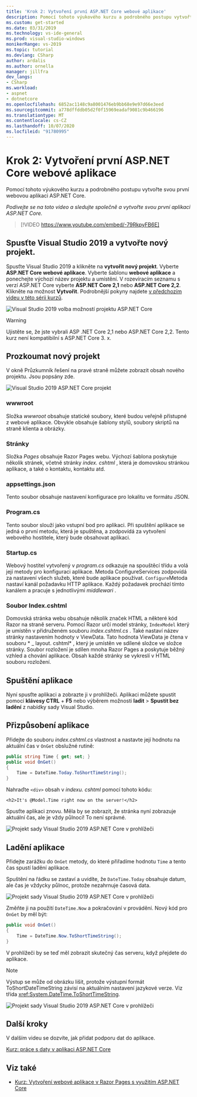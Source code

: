 ```yaml
---
title: 'Krok 2: Vytvoření první ASP.NET Core webové aplikace'
description: Pomocí tohoto výukového kurzu a podrobného postupu vytvořte svou první webovou aplikaci ASP.NET Core.
ms.custom: get-started
ms.date: 03/31/2019
ms.technology: vs-ide-general
ms.prod: visual-studio-windows
monikerRange: vs-2019
ms.topic: tutorial
ms.devlang: CSharp
author: ardalis
ms.author: ornella
manager: jillfra
dev_langs:
- CSharp
ms.workload:
- aspnet
- dotnetcore
ms.openlocfilehash: 6852ac1148c9a8001476eb9bb68e9e97d66e3eed
ms.sourcegitcommit: a778dffddb05d2f0f15969eadaf9081c9b466196
ms.translationtype: MT
ms.contentlocale: cs-CZ
ms.lasthandoff: 10/07/2020
ms.locfileid: "91780995"
---
```

# <a name="step-2-create-your-first-aspnet-core-web-app"></a>Krok 2: Vytvoření první ASP.NET Core webové aplikace

Pomocí tohoto výukového kurzu a podrobného postupu vytvořte svou první webovou aplikaci ASP.NET Core.

_Podívejte se na toto video a sledujte společně a vytvořte svou první aplikaci ASP.NET Core._

> [!VIDEO https://www.youtube.com/embed/-79RkpyFB6E]

## <a name="start-visual-studio-2019-and-create-a-new-project"></a>Spusťte Visual Studio 2019 a vytvořte nový projekt.

Spusťte Visual Studio 2019 a klikněte na **vytvořit nový projekt**. Vyberte **ASP.NET Core webové aplikace**. Vyberte šablonu **webové aplikace** a ponechejte výchozí název projektu a umístění. V rozevíracím seznamu s verzí ASP.NET Core vyberte **ASP.NET Core 2,1** nebo **ASP.NET Core 2,2**. Klikněte na možnost **Vytvořit**. Podrobnější pokyny najdete [v předchozím videu v této sérii kurzů](tutorial-aspnet-core-ef-step-01.md).

![Visual Studio 2019 volba možností projektu ASP.NET Core](media/vs-2019/vs2019-choose-aspnetcore-project.png)

> [!WARNING]
> Ujistěte se, že jste vybrali ASP .NET Core 2,1 nebo ASP.NET Core 2,2. Tento kurz není kompatibilní s ASP.NET Core 3. x.

## <a name="explore-the-new-project"></a>Prozkoumat nový projekt

V okně Průzkumník řešení na pravé straně můžete zobrazit obsah nového projektu. Jsou popsány zde.

![Visual Studio 2019 ASP.NET Core projekt](media/vs-2019/vs2019-solution-explorer.png)

### <a name="wwwroot"></a>wwwroot

Složka *wwwroot* obsahuje statické soubory, které budou veřejně přístupné z webové aplikace. Obvykle obsahuje šablony stylů, soubory skriptů na straně klienta a obrázky.

### <a name="pages"></a>Stránky

Složka *Pages* obsahuje Razor Pages webu. Výchozí šablona poskytuje několik stránek, včetně stránky *index. cshtml* , která je domovskou stránkou aplikace, a také o kontaktu, kontaktu atd.

### <a name="appsettingsjson"></a>appsettings.json

Tento soubor obsahuje nastavení konfigurace pro lokalitu ve formátu JSON.

### <a name="programcs"></a>Program.cs

Tento soubor slouží jako vstupní bod pro aplikaci. Při spuštění aplikace se jedná o první metodu, která je spuštěna, a zodpovídá za vytvoření webového hostitele, který bude obsahovat aplikaci.

### <a name="startupcs"></a>Startup.cs

Webový hostitel vytvořený v *program.cs* odkazuje na spouštěcí třídu a volá její metody pro konfiguraci aplikace. Metoda ConfigureServices zodpovídá za nastavení všech služeb, které bude aplikace používat. `Configure`Metoda nastaví kanál požadavku HTTP aplikace. Každý požadavek prochází tímto kanálem a pracuje s jednotlivými *middlewari* .

### <a name="indexcshtml"></a>Soubor Index.cshtml

Domovská stránka webu obsahuje několik značek HTML a některé kód Razor na straně serveru. Pomocí Razor určí model stránky, `IndexModel` který je umístěn v přidruženém souboru *index.cshtml.cs* . Také nastaví název stránky nastavením hodnoty v ViewData. Tato hodnota ViewData je čtena v souboru * \_ layout. cshtml* , který je umístěn ve sdílené složce ve složce stránky. Soubor rozložení je sdílen mnoha Razor Pages a poskytuje běžný vzhled a chování aplikace. Obsah každé stránky se vykreslí v HTML souboru rozložení.

## <a name="run-the-application"></a>Spuštění aplikace

Nyní spusťte aplikaci a zobrazte ji v prohlížeči. Aplikaci můžete spustit pomocí **klávesy CTRL** + **F5** nebo výběrem možnosti **ladit**  >  **Spustit bez ladění** z nabídky sady Visual Studio.

## <a name="customize-the-application"></a>Přizpůsobení aplikace

Přidejte do souboru *index.cshtml.cs* vlastnost a nastavte její hodnotu na aktuální čas v `OnGet` obslužné rutině:

```csharp
public string Time { get; set; }
public void OnGet()
{
    Time = DateTime.Today.ToShortTimeString();
}
```

Nahraďte `<div>` obsah v *indexu. cshtml* pomocí tohoto kódu:

```cshtml
<h2>It's @Model.Time right now on the server!</h2>
```

Spusťte aplikaci znovu. Měla by se zobrazit, že stránka nyní zobrazuje aktuální čas, ale je vždy půlnocí! To není správné.

![Projekt sady Visual Studio 2019 ASP.NET Core v prohlížeči](media/vs-2019/vs2019-app-in-browser.png)

## <a name="debug-the-application"></a>Ladění aplikace

Přidejte zarážku do `OnGet` metody, do které přiřadíme hodnotu `Time` a tento čas spustí ladění aplikace.

Spuštění na řádku se zastaví a uvidíte, že `DateTime.Today` obsahuje datum, ale čas je vždycky půlnoc, protože nezahrnuje časová data.

![Projekt sady Visual Studio 2019 ASP.NET Core v prohlížeči](media/vs-2019/vs2019-breakpoint.png)

Změňte ji na použití `DateTime.Now` a pokračování v provádění. Nový kód pro `OnGet` by měl být:

```csharp
public void OnGet()
{
    Time = DateTime.Now.ToShortTimeString();
}
```

V prohlížeči by se teď měl zobrazit skutečný čas serveru, když přejdete do aplikace.

> [!NOTE]
> Výstup se může od obrázku lišit, protože výstupní formát ToShortDateTimeString závisí na aktuálním nastavení jazykové verze. Viz třída <xref:System.DateTime.ToShortTimeString>.

![Projekt sady Visual Studio 2019 ASP.NET Core v prohlížeči](media/vs-2019/vs2019-app-fixed-in-browser.png)

## <a name="next-steps"></a>Další kroky

V dalším videu se dozvíte, jak přidat podporu dat do aplikace.

[Kurz: práce s daty v aplikaci ASP.NET Core](tutorial-aspnet-core-ef-step-03.md)

## <a name="see-also"></a>Viz také

- [Kurz: Vytvoření webové aplikace v Razor Pages s využitím ASP.NET Core](/aspnet/core/tutorials/razor-pages/?view=aspnetcore-2.1&preserve-view=true)
